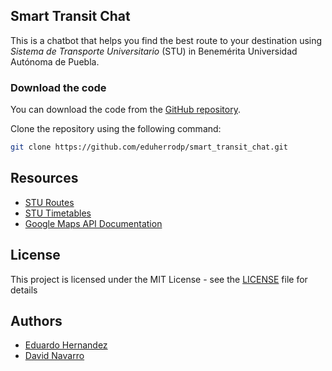 ## Smart Transit Chat 

This is a chatbot that helps you find the best route to your destination using *Sistema de Transporte Universitario* (STU) in Benemérita Universidad Autónoma de Puebla.

### Download the code

You can download the code from the [GitHub repository](https://github.com/eduherrodp/smart_transit_chat). 

Clone the repository using the following command:

```bash
git clone https://github.com/eduherrodp/smart_transit_chat.git
```


## Resources

- [STU Routes](https://desarrollosustentable.buap.mx/?q=content/recorridos-stu)
- [STU Timetables](https://desarrollosustentable.buap.mx/?q=content/horarios-stu)
- [Google Maps API Documentation](https://developers.google.com/maps/documentation/directions?hl=es-419)
## License

This project is licensed under the MIT License - see the [LICENSE](LICENSE) file for details

## Authors

- [Eduardo Hernandez](https://github.com/eduherrodp)
- [David Navarro](https://github.com/DavidN18) 
